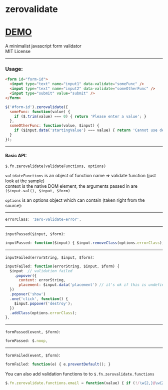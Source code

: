 zerovalidate
============

# [DEMO](http://goo.gl/bRoFK)

A minimalist javascript form validator  
MIT License

----

### Usage:

```HTML
<form id="form-id">
  <input type="text" name="input1" data-validate="someFunc" />
  <input type="text" name="input2" data-validate="someOtherFunc" />
  <input type="submit" value="submit" />
</form>
```

```javascript
$('#form-id').zerovalidate({
  someFunc: function(value) {
    if ($.trim(value) === 0) { return 'Please enter a value'; }
  },
  someOtherFunc: function(value, $input) {
    if ($input.data('startingValue') === value) { return 'Cannot use default value'; }
  }
});
```

---



#### Basic API:

`$.fn.zerovalidate(validateFunctions, options)`

`validateFunctions` is an object of function name => validate function (just look at the sample)  
context is the native DOM element, the arguments passed in are `($input.val(), $input, $form)`

`options` is an options object which can contain (taken right from the source):

---

```javascript
errorClass: 'zero-validate-error',
```

---

`inputPassed($input, $form)`: 
```javascript
inputPassed: function($input) { $input.removeClass(options.errorClass); },
```

---

`inputFailed(errorString, $input, $form)`:
```javascript
inputFailed: function(errorString, $input, $form) {
  $input  // validation failed
    .popover({
      content: errorString,
      placement: $input.data('placement') // it's ok if this is undefined, it defaults to right (so far)
  })
  .popover('show')
  .one('click', function() {
    $input.popover('destroy');
  })
  .addClass(options.errorClass);
},
```

---

`formPassed(event, $form)`:
```javascript
formPassed: $.noop,
```

---

`formFailed(event, $form)`:
```javascript
formFailed: function(e) { e.preventDefault(); }
```

You can also add validation functions to to `$.fn.zerovalidate.functions`
```javascript
$.fn.zerovalidate.functions.email = function(value) { if (!/\w{2,}@\w{2,}\.\w{2,}/.test(value)) return 'Please enter a valid email'; };
```
